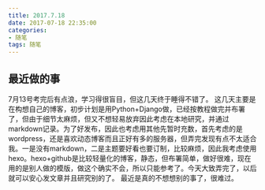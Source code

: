 ```yaml
---
title: 2017.7.18
date: 2017-07-18 22:35:00
categories: 
- 随笔
tags: 随笔
---
```

## 最近做的事
7月13号考完后有点浪，学习得很盲目，但这几天终于睡得不错了。
这几天主要是在构想自己的博客，初步计划是用Python+Django做，已经按教程做完并布署了，但由于细节太麻烦，但又不想轻易放弃因此考虑在本地研究，并通过markdown记录。为了好发布，因此也考虑用其他先暂时充数，首先考虑的是wordpress，还是喜欢动态博客而且正好有多的服务器，但弄完发现有点不太适合我。一是没有markdown，二是主题要好看也要订制，比较麻烦，因此我考虑使用hexo。hexo+github是比较轻量化的博客，静态，但布署简单，做好很难，现在用的是别人做的模版，做这个确实不会，所以只能参考了。今天大致弄完了，以后就可以安心发文章并且研究别的了。
最近是真的不想想别的事了，很难过。